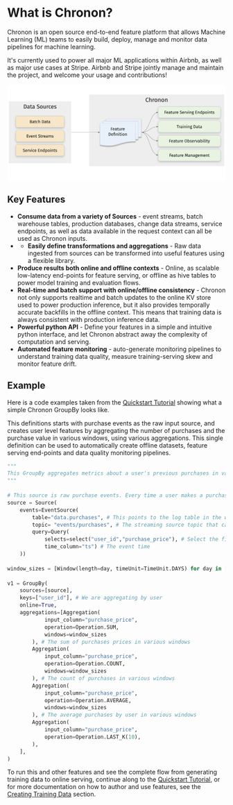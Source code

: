 # What is Chronon?

Chronon is an open source end-to-end feature platform that allows Machine Learning (ML) teams to easily build, deploy, manage and monitor data pipelines for machine learning.

It's currently used to power all major ML applications within Airbnb, as well as major use cases at Stripe. Airbnb and Stripe jointly manage and maintain the project, and welcome your usage and contributions!

![Overview](../../images/chronon_high_level.png)

## Key Features

* **Consume data from a variety of Sources** - event streams, batch warehouse tables, production databases, change data streams, service endpoints, as well as data available in the request context can all be used as Chronon inputs.
* * **Easily define transformations and aggregations** - Raw data ingested from sources can be transformed into useful features using a flexible library.
* **Produce results both online and offline contexts** - Online, as scalable low-latency end-points for feature serving, or offline as hive tables to power model training and evaluation flows.
* **Real-time and batch support with online/offline consistency** - Chronon not only supports realtime and batch updates to the online KV store used to power production inference, but it also provides temporally accurate backfills in the offline context. This means that training data is always consistent with production inference data.
* **Powerful python API** - Define your features in a simple and intuitive python interface, and let Chronon abstract away the complexity of computation and serving.
* **Automated feature monitoring** - auto-generate monitoring pipelines to understand training data quality, measure training-serving skew and monitor feature drift.

## Example

Here is a code examples taken from the [Quickstart Tutorial](./Tutorial.md) showing what a simple Chronon GroupBy looks like. 

This definitions starts with purchase events as the raw input source, and creates user level features by aggregating the number of purchases and the purchase value in various windows, using various aggregations. This single definition can be used to automatically create offline datasets, feature serving end-points and data quality monitoring pipelines.

```python
"""
This GroupBy aggregates metrics about a user's previous purchases in various windows.
"""

# This source is raw purchase events. Every time a user makes a purchase, it will be one entry in this source.
source = Source(
    events=EventSource(
        table="data.purchases", # This points to the log table in the warehouse with historical purchase events, updated in batch daily
        topic= "events/purchases", # The streaming source topic that can be listened to for realtime events
        query=Query(
            selects=select("user_id","purchase_price"), # Select the fields we care about
            time_column="ts") # The event time
    ))

window_sizes = [Window(length=day, timeUnit=TimeUnit.DAYS) for day in [3, 14, 30]] # Define some window sizes to use below

v1 = GroupBy(
    sources=[source],
    keys=["user_id"], # We are aggregating by user
    online=True,
    aggregations=[Aggregation(
            input_column="purchase_price",
            operation=Operation.SUM,
            windows=window_sizes
        ), # The sum of purchases prices in various windows
        Aggregation(
            input_column="purchase_price",
            operation=Operation.COUNT,
            windows=window_sizes
        ), # The count of purchases in various windows
        Aggregation(
            input_column="purchase_price",
            operation=Operation.AVERAGE,
            windows=window_sizes
        ), # The average purchases by user in various windows
        Aggregation(
            input_column="purchase_price",
            operation=Operation.LAST_K(10),
        ),
    ],
)
```

To run this and other features and see the complete flow from generating training data to online serving, continue along to the [Quickstart Tutorial](./Tutorial.md), or for more documentation on how to author and use features, see the [Creating Training Data](https://chronon.ai/authoring_features/GroupBy.html) section.

